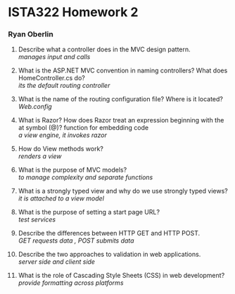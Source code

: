# ISTA322 Homework 2

### Ryan Oberlin

1. Describe what a controller does in the MVC design pattern.   
*manages input and calls*  

2. What is the ASP.NET MVC convention in naming controllers? What does HomeController.cs do?  
*its the default routing controller*

3. What is the name of the routing configuration file? Where is it located?  
*Web.config*
4. What is Razor? How does Razor treat an expression beginning with the at symbol (@)?
function for embedding code  
*a view engine, it invokes razor*  

5. How do View methods work?  
*renders a view*
6. What is the purpose of MVC models?  
*to manage complexity and separate functions*

7. What is a strongly typed view and why do we use strongly typed views?  
*it is attached to a view model*  
8. What is the purpose of setting a start page URL?  
*test services*

9. Describe the differences between HTTP GET and HTTP POST.  
*GET requests data , POST submits data*

10. Describe the two approaches to validation in web applications.  
*server side and client side*  

11. What is the role of Cascading Style Sheets (CSS) in web development?
*provide formatting across platforms*
